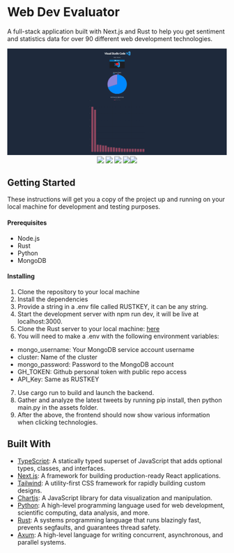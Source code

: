 # Web Dev Evaluator

A full-stack application built with Next.js and Rust to help you get sentiment and statistics data for over 90 different web development technologies.

<img src="public/wde.png">

<div align="center">
<img src="https://img.shields.io/badge/typescript-%23007ACC.svg?style=for-the-badge&logo=typescript&logoColor=white"> <img src="https://img.shields.io/badge/Nextjs-black?style=for-the-badge&logo=next.js&logoColor=white"> <img src="https://img.shields.io/badge/tailwindcss-%2338B2AC.svg?style=for-the-badge&logo=tailwind-css&logoColor=white"> <img src="https://img.shields.io/badge/rust-%23000000.svg?style=for-the-badge&logo=rust&logoColor=white"><img src="https://img.shields.io/badge/MongoDB-%234ea94b.svg?style=for-the-badge&logo=mongodb&logoColor=white">
</div>

## Getting Started

These instructions will get you a copy of the project up and running on your local machine for development and testing purposes.

#### Prerequisites

- Node.js
- Rust
- Python
- MongoDB

#### Installing

1. Clone the repository to your local machine
2. Install the dependencies
3. Provide a string in a .env file called RUSTKEY, it can be any string.
4. Start the development server with npm run dev, it will be live at localhost:3000.
5. Clone the Rust server to your local machine: [here](https://github.com/wesngu28/rustwde)
6. You will need to make a .env with the following environment variables:

- mongo_username: Your MongoDB service account username
- cluster: Name of the cluster
- mongo_password: Password to the MongoDB account
- GH_TOKEN: Github personal token with public repo access
- API_Key: Same as RUSTKEY

7. Use cargo run to build and launch the backend.
8. Gather and analyze the latest tweets by running pip install, then python main.py in the assets folder.
9. After the above, the frontend should now show various information when clicking technologies.

## Built With

- [TypeScript](https://www.typescriptlang.org/): A statically typed superset of JavaScript that adds optional types, classes, and interfaces.
- [Next.js](https://nextjs.org/): A framework for building production-ready React applications.
- [Tailwind](https://tailwindcss.com/): A utility-first CSS framework for rapidly building custom designs.
- [Chartjs](https://www.chartjs.org/): A JavaScript library for data visualization and manipulation.
- [Python](https://www.python.org/): A high-level programming language used for web development, scientific computing, data analysis, and more.
- [Rust](https://www.rust-lang.org/): A systems programming language that runs blazingly fast, prevents segfaults, and guarantees thread safety.
- [Axum](https://github.com/tokio-rs/axum): A high-level language for writing concurrent, asynchronous, and parallel systems.
